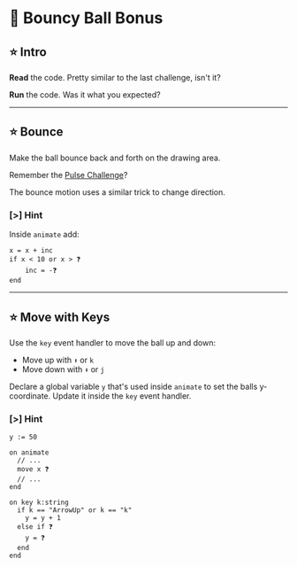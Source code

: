 # 🏓 Bouncy Ball Bonus

## ⭐ Intro

**Read** the code. Pretty similar to the last challenge, isn't it?

**Run** the code. Was it what you expected?

---

## ⭐ Bounce

Make the ball bounce back and forth on the drawing area.

Remember the [Pulse Challenge](../ifs/pulse.md)?

The bounce motion uses a similar trick to change direction.

### [>] Hint

Inside `animate` add:

```evy
x = x + inc
if x < 10 or x > ❓
    inc = -❓
end
```

---

## ⭐ Move with Keys

Use the `key` event handler to move the ball up and down:

- Move up with `⬆` or `k`
- Move down with `⬇` or `j`

Declare a global variable `y` that's used inside `animate` to set the balls
y-coordinate. Update it inside the `key` event handler.

### [>] Hint

```evy
y := 50

on animate
  // ...
  move x ❓
  // ...
end

on key k:string
  if k == "ArrowUp" or k == "k"
    y = y + 1
  else if ❓
    y = ❓
  end
end
```
